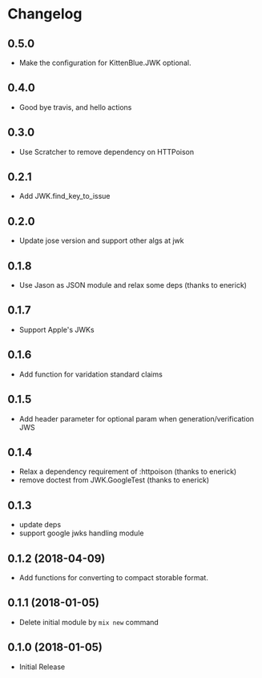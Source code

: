 # Changelog

## 0.5.0

* Make the configuration for KittenBlue.JWK optional.

## 0.4.0

* Good bye travis, and hello actions

## 0.3.0

* Use Scratcher to remove dependency on HTTPoison

## 0.2.1

* Add JWK.find_key_to_issue

## 0.2.0

* Update jose version and support other algs at jwk

## 0.1.8

* Use Jason as JSON module and relax some deps (thanks to enerick)

## 0.1.7

* Support Apple's JWKs

## 0.1.6

* Add function for varidation standard claims

## 0.1.5

* Add header parameter for optional param when generation/verification JWS

## 0.1.4 

* Relax a dependency requirement of :httpoison (thanks to enerick)
* remove doctest from JWK.GoogleTest (thanks to enerick)

## 0.1.3

* update deps
* support google jwks handling module

## 0.1.2 (2018-04-09)

* Add functions for converting to compact storable format.

## 0.1.1 (2018-01-05)

* Delete initial module by `mix new` command

## 0.1.0 (2018-01-05)

* Initial Release

